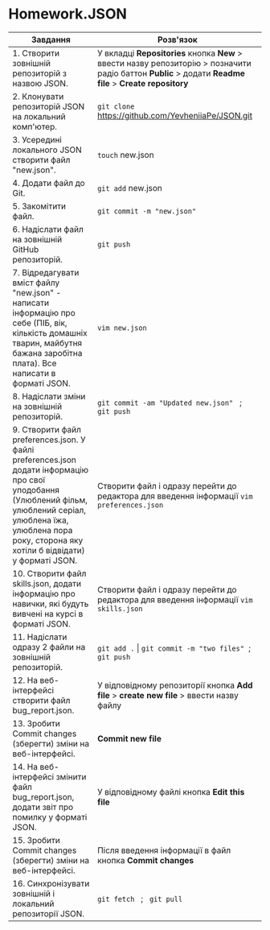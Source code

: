 # Homework.JSON 

| Завдання | Розв'язок |
|---------|---------|
|1. Створити зовнішній репозиторій з назвою JSON. | У вкладці **Repositories** кнопка **New** > ввести назву репозиторію > позначити радіо баттон **Public** > додати **Readme file** > **Create repository** |
|2. Клонувати репозиторій JSON на локальний комп'ютер. | `git clone` https://github.com/YevheniiaPe/JSON.git |
|3. Усередині локального JSON створити файл "new.json". | `touch` new.json |
|4. Додати файл до Git. | `git add` new.json |
|5. Закомітити файл. | `git commit -m "new.json"` |
|6. Надіслати файл на зовнішній GitHub репозиторій. | `git push` |
|7. Відредагувати вміст файлу "new.json" - написати інформацію про себе (ПІБ, вік, кількість домашніх тварин, майбутня бажана заробітна плата). Все написати в форматі JSON. | `vim new.json` |
|8. Надіслати зміни на зовнішній репозиторій. | `git commit -am "Updated new.json"` &nbsp;  ; &nbsp;  `git push` |
|9. Створити файл preferences.json. У файлі preferences.json додати інформацію про свої уподобання (Улюблений фільм, улюблений серіал, улюблена їжа, улюблена пора року, сторона яку хотіли б відвідати) у форматі JSON. | Створити файл і одразу перейти до редактора для введення інформації `vim preferences.json` |
|10. Створити файл skills.json, додати інформацію про навички, які будуть вивчені на курсі в форматі JSON. | Створити файл і одразу перейти до редактора для введення інформації `vim skills.json` |
|11. Надіслати одразу 2 файли на зовнішній репозиторій. | `git add .` &#124; `git commit -m "two files"`&nbsp;  ; &nbsp; `git push` |
|12. На веб-інтерфейсі створити файл bug_report.json. | У відповідному репозиторії кнопка **Add file** > **create new file** > ввести назву файлу |
|13. Зробити Commit changes (зберегти) зміни на веб-інтерфейсі. | **Commit new file** |
|14. На веб-інтерфейсі змінити файл bug_report.json, додати звіт про помилку у форматі JSON. | У відповідному файлі кнопка **Edit this file** | 
|15. Зробити Commit changes (зберегти) зміни на веб-інтерфейсі. | Після введення інформації в файл кнопка **Commit changes** |
|16. Синхронізувати зовнішній і локальний репозиторії JSON. | `git fetch` &nbsp;  ; &nbsp;  `git pull` |
